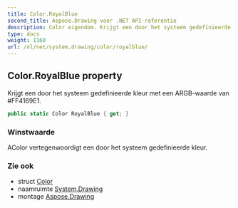 ```yaml
---
title: Color.RoyalBlue
second_title: Aspose.Drawing voor .NET API-referentie
description: Color eigendom. Krijgt een door het systeem gedefinieerde kleur met een ARGBwaarde van FF4169E1.
type: docs
weight: 1160
url: /nl/net/system.drawing/color/royalblue/
---
```

## Color.RoyalBlue property

Krijgt een door het systeem gedefinieerde kleur met een ARGB-waarde van #FF4169E1.

```csharp
public static Color RoyalBlue { get; }
```

### Winstwaarde

AColor vertegenwoordigt een door het systeem gedefinieerde kleur.

### Zie ook

* struct [Color](../)
* naamruimte [System.Drawing](../../color/)
* montage [Aspose.Drawing](../../../)


